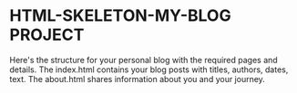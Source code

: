 # HTML-SKELETON-MY-BLOG PROJECT

Here's the structure for your personal blog with the required pages and details. The index.html contains your blog posts with titles, authors, dates, text. The about.html shares information about you and your journey.
